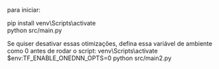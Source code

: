 para iniciar:

pip install 
venv\Scripts\activate  
python src/main.py

Se quiser desativar essas otimizações, defina essa variável de ambiente como 0 antes de rodar o script:
venv\Scripts\activate  
 $env:TF_ENABLE_ONEDNN_OPTS=0
python src/main2.py
